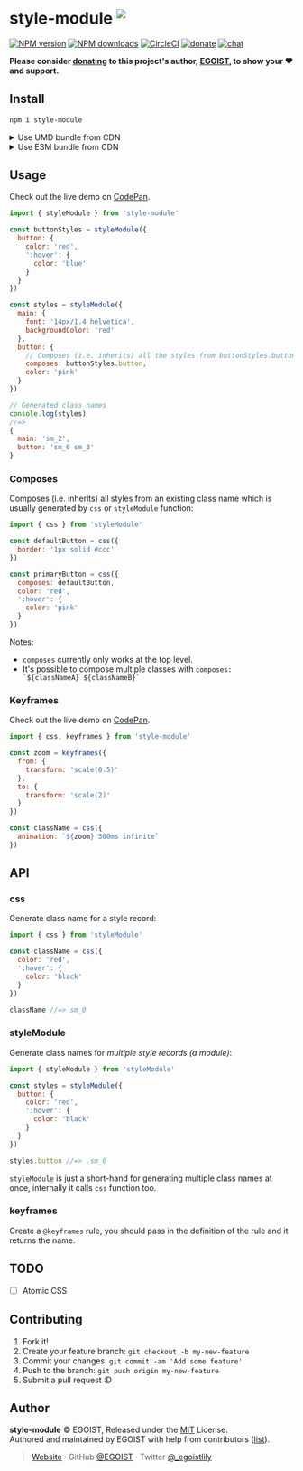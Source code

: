 # style-module <sup><img src="https://version-badge.egoist.sh/text?text=less%20than%201kb"></sup>

[![NPM version](https://badgen.net/npm/v/style-module)](https://npmjs.com/package/style-module) [![NPM downloads](https://badgen.net/npm/dm/style-module)](https://npmjs.com/package/style-module) [![CircleCI](https://badgen.net/circleci/github/egoist/style-module/master)](https://circleci.com/gh/egoist/style-module/tree/master) [![donate](https://badgen.net/badge/support%20me/donate/ff69b4)](https://patreon.com/egoist) [![chat](https://badgen.net/badge/chat%20on/discord/7289DA)](https://chat.egoist.moe)

**Please consider [donating](https://www.patreon.com/egoist) to this project's author, [EGOIST](https://egoist.sh), to show your ❤️ and support.**

## Install

```bash
npm i style-module
```

<details><summary>Use UMD bundle from CDN</summary>

```html
<script src="https://unpkg.com/style-module/dist/style-module.min.js"></script>
<script>
  const { styleModule } = styleModule

  const styles = styleModule({
    button: {
      color: 'red'
    }
  })
</script>
```

</details>

<details><summary>Use ESM bundle from CDN</summary>

```html
<script type="module">
  import { styleModule } from 'https://unpkg.com/style-module?module'

  const styles = styleModule({
    button: {
      color: 'red'
    }
  })
</script>
```

</details>

## Usage

Check out the live demo on [CodePan](https://codepan.net/gist/bfcdf733f6099fff24080d039569c9aa).

```js
import { styleModule } from 'style-module'

const buttonStyles = styleModule({
  button: {
    color: 'red',
    ':hover': {
      color: 'blue'
    }
  }
})

const styles = styleModule({
  main: {
    font: '14px/1.4 helvetica',
    backgroundColor: 'red'
  },
  button: {
    // Composes (i.e. inherits) all the styles from buttonStyles.button
    composes: buttonStyles.button,
    color: 'pink'
  }
})

// Generated class names
console.log(styles)
//=>
{
  main: 'sm_2',
  button: 'sm_0 sm_3'
}
```

### Composes

Composes (i.e. inherits) all styles from an existing class name which is usually generated by `css` or `styleModule` function:

```js
import { css } from 'styleModule'

const defaultButton = css({
  border: '1px solid #ccc'
})

const primaryButton = css({
  composes: defaultButton,
  color: 'red',
  ':hover': {
    color: 'pink'
  }
})
```

Notes:

- `composes` currently only works at the top level.
- It's possible to compose multiple classes with <code>composes: &#x60;${classNameA} ${classNameB}&#x60;</code>

### Keyframes

Check out the live demo on [CodePan](https://codepan.net/gist/3d965f020974fdbbc3aaaacf8c7cefda).

```js
import { css, keyframes } from 'style-module'

const zoom = keyframes({
  from: {
    transform: 'scale(0.5)'
  },
  to: {
    transform: 'scale(2)'
  }
})

const className = css({
  animation: `${zoom} 300ms infinite`
})
```

## API

### css

Generate class name for a style record:

```js
import { css } from 'styleModule'

const className = css({
  color: 'red',
  ':hover': {
    color: 'black'
  }
})

className //=> sm_0
```

### styleModule

Generate class names for _multiple style records (a module)_:

```js
import { styleModule } from 'styleModule'

const styles = styleModule({
  button: {
    color: 'red',
    ':hover': {
      color: 'black'
    }
  }
})

styles.button //=> .sm_0
```

`styleModule` is just a short-hand for generating multiple class names at once, internally it calls `css` function too.

### keyframes

Create a `@keyframes` rule, you should pass in the definition of the rule and it returns the name.

## TODO

- [ ] Atomic CSS

## Contributing

1. Fork it!
2. Create your feature branch: `git checkout -b my-new-feature`
3. Commit your changes: `git commit -am 'Add some feature'`
4. Push to the branch: `git push origin my-new-feature`
5. Submit a pull request :D

## Author

**style-module** © EGOIST, Released under the [MIT](./LICENSE) License.<br>
Authored and maintained by EGOIST with help from contributors ([list](https://github.com/egoist/style-module/contributors)).

> [Website](https://egoist.sh) · GitHub [@EGOIST](https://github.com/egoist) · Twitter [@\_egoistlily](https://twitter.com/_egoistlily)

